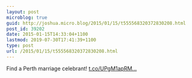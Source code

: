 ```yaml
---
layout: post
microblog: true
guid: http://joshua.micro.blog/2015/01/15/t555568320372830208.html
post_id: 39202
date: 2015-01-15T14:33:04+1100
lastmod: 2019-07-30T17:41:39+1100
type: post
url: /2015/01/15/t555568320372830208.html
---
```

Find a Perth marriage celebrant! [t.co/UPgM1apRM...](http://t.co/UPgM1apRM3)

